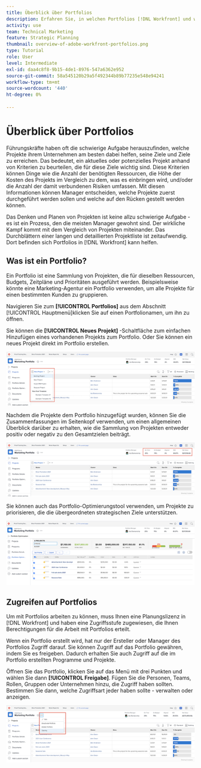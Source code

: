 ```yaml
---
title: Überblick über Portfolios
description: Erfahren Sie, in welchen Portfolios [!DNL Workfront] und wie sie Ihnen dabei helfen können, Projekte zu priorisieren und Projekte miteinander zu vergleichen.
activity: use
team: Technical Marketing
feature: Strategic Planning
thumbnail: overview-of-adobe-workfront-portfolios.png
type: Tutorial
role: User
level: Intermediate
exl-id: daa4c8f8-9b15-4de1-8976-547a6362e952
source-git-commit: 58a545120b29a5f492344b89b77235e548e94241
workflow-type: tm+mt
source-wordcount: '440'
ht-degree: 0%

---
```


# Überblick über Portfolios

Führungskräfte haben oft die schwierige Aufgabe herauszufinden, welche Projekte ihrem Unternehmen am besten dabei helfen, seine Ziele und Ziele zu erreichen. Das bedeutet, ein aktuelles oder potenzielles Projekt anhand von Kriterien zu beurteilen, die für diese Ziele wichtig sind. Diese Kriterien können Dinge wie die Anzahl der benötigten Ressourcen, die Höhe der Kosten des Projekts im Vergleich zu dem, was es einbringen wird, und/oder die Anzahl der damit verbundenen Risiken umfassen. Mit diesen Informationen können Manager entscheiden, welche Projekte zuerst durchgeführt werden sollen und welche auf den Rücken gestellt werden können.

Das Denken und Planen von Projekten ist keine allzu schwierige Aufgabe - es ist ein Prozess, den die meisten Manager gewohnt sind. Der wirkliche Kampf kommt mit dem Vergleich von Projekten miteinander. Das Durchblättern einer langen und detaillierten Projektliste ist zeitaufwendig. Dort befinden sich Portfolios in [!DNL  Workfront] kann helfen.

## Was ist ein Portfolio?

Ein Portfolio ist eine Sammlung von Projekten, die für dieselben Ressourcen, Budgets, Zeitpläne und Prioritäten ausgeführt werden. Beispielsweise könnte eine Marketing-Agentur ein Portfolio verwenden, um alle Projekte für einen bestimmten Kunden zu gruppieren.

Navigieren Sie zum **[!UICONTROL Portfolios]** aus dem Abschnitt [!UICONTROL Hauptmenü]klicken Sie auf einen Portfolionamen, um ihn zu öffnen.

Sie können die **[!UICONTROL Neues Projekt]** -Schaltfläche zum einfachen Hinzufügen eines vorhandenen Projekts zum Portfolio. Oder Sie können ein neues Projekt direkt im Portfolio erstellen.

![Ein Bild des Dropdown-Menüs für die [!UICONTROL Neues Projekt] button](assets/01-portfolio-management3.png)

Nachdem die Projekte dem Portfolio hinzugefügt wurden, können Sie die Zusammenfassungen im Seitenkopf verwenden, um einen allgemeinen Überblick darüber zu erhalten, wie die Sammlung von Projekten entweder positiv oder negativ zu den Gesamtzielen beiträgt.

![Ein Bild der zusammenfassenden Informationen des Portfolios im Seitenkopf](assets/02-portfolio-management1.png)

Sie können auch das Portfolio-Optimierungstool verwenden, um Projekte zu priorisieren, die die übergeordneten strategischen Ziele unterstützen.

![Ein Bild der Priorisierung von Projekten in einem Portfolio](assets/03-portfolio-management2.png)

## Zugreifen auf Portfolios

Um mit Portfolios arbeiten zu können, muss Ihnen eine Planungslizenz in [!DNL Workfront] und haben eine Zugriffsstufe zugewiesen, die Ihnen Berechtigungen für die Arbeit mit Portfolios erteilt.

Wenn ein Portfolio erstellt wird, hat nur der Ersteller oder Manager des Portfolios Zugriff darauf. Sie können Zugriff auf das Portfolio gewähren, indem Sie es freigeben. Dadurch erhalten Sie auch Zugriff auf die im Portfolio erstellten Programme und Projekte.

Öffnen Sie das Portfolio, klicken Sie auf das Menü mit drei Punkten und wählen Sie dann **[!UICONTROL Freigabe]**. Fügen Sie die Personen, Teams, Rollen, Gruppen oder Unternehmen hinzu, die Zugriff haben sollten. Bestimmen Sie dann, welche Zugriffsart jeder haben sollte - verwalten oder anzeigen.

![Ein Bild der [!UICONTROL Freigabe] in einer [!DNL Workfront] Portfolio](assets/04-portfolio-management11.png)

<!--
Pro-tips graphic
If a user can’t access a specific portfolio, make sure it’s shared with them. The Workfront access level determines that a user can access portfolios in general, but sharing makes sure they can see specific portfolios. 
-->

<!--
Learn more graphic and links to documentation articles
* Portfolio overview   
* Create a portfolio 
* Create and manage portfolios 
* Navigate within a portfolio 
* Share a portfolio   
-->
